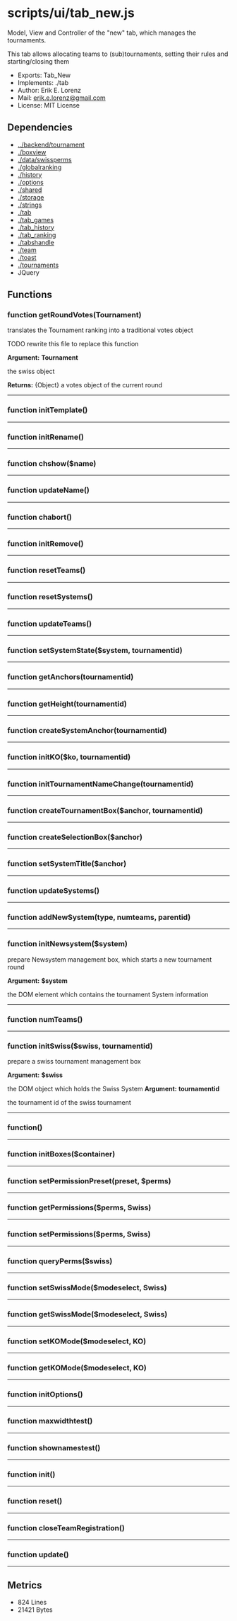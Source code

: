 # scripts/ui/tab_new.js


Model, View and Controller of the "new" tab, which manages the tournaments.

This tab allows allocating teams to (sub)tournaments, setting their rules and
starting/closing them

* Exports: Tab_New
* Implements: ./tab
* Author: Erik E. Lorenz 
* Mail: <erik.e.lorenz@gmail.com>
* License: MIT License


## Dependencies

* <a href="../backend/tournament.html">../backend/tournament</a>
* <a href="./boxview.html">./boxview</a>
* <a href="./data/swissperms.html">./data/swissperms</a>
* <a href="./globalranking.html">./globalranking</a>
* <a href="./history.html">./history</a>
* <a href="./options.html">./options</a>
* <a href="./shared.html">./shared</a>
* <a href="./storage.html">./storage</a>
* <a href="./strings.html">./strings</a>
* <a href="./tab.html">./tab</a>
* <a href="./tab_games.html">./tab_games</a>
* <a href="./tab_history.html">./tab_history</a>
* <a href="./tab_ranking.html">./tab_ranking</a>
* <a href="./tabshandle.html">./tabshandle</a>
* <a href="./team.html">./team</a>
* <a href="./toast.html">./toast</a>
* <a href="./tournaments.html">./tournaments</a>
* JQuery


## Functions

###   function getRoundVotes(Tournament)
translates the Tournament ranking into a traditional votes object

TODO rewrite this file to replace this function

**Argument:** **Tournament**

the swiss object

**Returns:** {Object} a votes object of the current round

---


###   function initTemplate()

---

###   function initRename()

---

###     function chshow($name)

---

###     function updateName()

---

###     function chabort()

---

###   function initRemove()

---

###   function resetTeams()

---

###   function resetSystems()

---

###   function updateTeams()

---

###   function setSystemState($system, tournamentid)

---

###   function getAnchors(tournamentid)

---

###   function getHeight(tournamentid)

---

###   function createSystemAnchor(tournamentid)

---

###   function initKO($ko, tournamentid)

---

###   function initTournamentNameChange(tournamentid)

---

###   function createTournamentBox($anchor, tournamentid)

---

###   function createSelectionBox($anchor)

---

###   function setSystemTitle($anchor)

---

###   function updateSystems()

---

###   function addNewSystem(type, numteams, parentid)

---

###   function initNewsystem($system)
prepare Newsystem management box, which starts a new tournament round

**Argument:** **$system**

the DOM element which contains the tournament System information

---


###     function numTeams()

---

###   function initSwiss($swiss, tournamentid)
prepare a swiss tournament management box

**Argument:** **$swiss**

the DOM object which holds the Swiss System
**Argument:** **tournamentid**

the tournament id of the swiss tournament

---


###             function()

---

###   function initBoxes($container)

---

###   function setPermissionPreset(preset, $perms)

---

###   function getPermissions($perms, Swiss)

---

###   function setPermissions($perms, Swiss)

---

###   function queryPerms($swiss)

---

###   function setSwissMode($modeselect, Swiss)

---

###   function getSwissMode($modeselect, Swiss)

---

###   function setKOMode($modeselect, KO)

---

###   function getKOMode($modeselect, KO)

---

###   function initOptions()

---

###     function maxwidthtest()

---

###     function shownamestest()

---

###   function init()

---

###   function reset()

---

###   function closeTeamRegistration()

---

###   function update()

---

## Metrics

* 824 Lines
* 21421 Bytes

